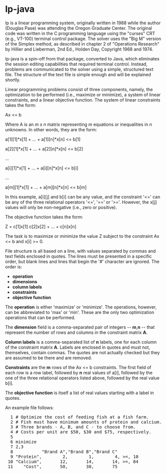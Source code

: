 # lp-java
lp is a linear programming system, originally written in 1988 while the author (Douglas Pase) was attending the 
Oregon Graduate Center. The original code was written in the C programming language using the "curses" CRT (e.g., VT-100) 
terminal control package. The solver uses the "Big M" version of the Simplex method, as described in chapter 2 of 
"Operations Research" by Hillier and Lieberman, 2nd Ed., Holden Day, Copyright 1968 and 1974.

lp-java is a spin-off from that package, converted to Java, which eliminates the session editing capabilities that required 
terminal control. Instead, problems are communicated to the solver using a simple, structured text file. The structure of the
text file is simple enough and will be explained shortly.

Linear programming problems consist of three components, namely, the optimization to be performed (i.e., maximize or minimize), 
a system of linear constraints, and a linear objective function. The system of linear constraints takes the form:

Ax <= b

Where A is an _m_ x _n_ matrix representing _m_ equations or inequalities in _n_ unknowns. In other words, they are the form:

a[1][1]*x[1] + ... + a[1][n]*x[n] <= b[1]

a[2][1]*x[1] + ... + a[2][n]*x[n] <= b[2]

... 

a[i][1]*x[1] + ... + a[i][n]*x[n] <= b[i]

...

a[m][1]*x[1] + ... + a[m][n]*x[n] <= b[m]

In this example, a[i][j] and b[i] can be any value, and the constraint '<=' can be any of the three relational operators 
'<=', '==' or '>='. However, the x[j] values will only be non-negative (i.e., zero or positive).

The objective function takes the form:

Z = c[1]x[1] c[2]x[2] + ... + c[n]x[n]

The task is to maximize or minimize the value Z subject to the constraint Ax <= b and x[i] >= 0.

File structure is all based on a line, with values separated by commas and text fields enclosed in quotes. The lines must be 
presented in a specific order, but blank lines and lines that begin the '#' character are ignored. The order is:
* **operation**
* **dimensions**
* **column labels**
* **constraints**
* **objective function**

The **operation** is either 'maximize' or 'minimize'. The operations, however, can be abbreviated to 'max' or 'min'. 
These are the only two optimization operations that can be performed.

The **dimension** field is a comma-separated pair of integers -- **m**,**n** -- that represent the number of rows and 
columns in the constraint matrix **A**.

**Column labels** is a comma-separated list of **n** labels, one for each column of the constraint matrix **A**. Labels
are enclosed in quotes and must not, themselves, contain commas. The quotes are not actually checked but they are assumed
to be there and are removed.

**Constraints** are the **m** rows of the Ax <= b constraints. The first field of each row is a row label, followed by 
**n** real values of a[i], followed by the one of the three relational operators listed above, followed by the real
value b[i].

The **objective function** is itself a list of real values starting with a label in quotes.

An example file follows:

<PRE>
  1 # Optimize the cost of feeding fish at a fish farm.
  2 # Fish must have minimum amounts of protein and calcium.
  3 # Three brands - A, B, and C - to choose from.
  4 # Costs per unit are $50, $30 and $75, respectively.
  5
  6 minimize
  7 2,3
  8           "Brand A","Brand B","Brand C"
  9 "Protein",        2,        1,        4, >=, 10
 10 "Calcium",       12,       14,       14, >=, 84
 11    "Cost",       50,       30,       75
</PRE>


